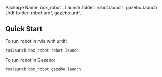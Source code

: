 
Package Name: box_robot .
Launch folder: robot.launch, gazebo.launch
Urdf folder: robot.urdf, gazebo.urdf,

## Quick Start
To run robot in rviz with urdf: 
	
	roslaunch box_robot robot.launch

To run robot in Gazebo: 
	
	roslaunch box_robot gazebo.launch



